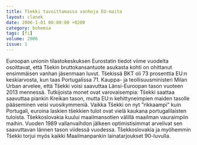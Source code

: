 ```yaml
---
title: Tšekki tavoittamassa vanhoja EU-maita
layout: clanek
date: 2006-1-01 00:00:00 +0200
category: bohemia
tags: [fi]
volume: 2006
issue: 1
---
```

  
Euroopan unionin tilastokeskuksen Eurostatin tiedot viime vuodelta osoittavat, että Tšekin bruttokansantuote asukasta kohti on ohittanut ensimmäisen vanhan jäsenmaan luvut. Tšekissä BKT oli 73 prosenttia EU:n keskiarvosta, kun taas Portugalissa 71. Kauppa- ja teollisuusministeri Milan Urban arvelee, että Tšekki voisi saavuttaa Länsi-Euroopan tason vuoteen 2013 mennessä. Tutkijoista monet ovat varovaisempia: Tšekki saattaa saavuttaa piankin Kreikan tason, mutta EU:n kehittyneimpien maiden tasolle pääseminen veisi vuosikymmeniä. Vaikka Tšekki on nyt ”rikkaampi” kuin Portugali, euroina laskien tšekkien tulot ovat vielä kaukana portugalilaisten tuloista. 
Tšekkoslovakia kuului maailmansotien välillä maailman vauraimpiin maihin. Vuoden 1989 vallanvaihdon jälkeen optimistisimmat arvelivat sen saavuttavan lännen tason viidessä vuodessa. Tšekkoslovakia ja myöhemmin Tšekki torjui myös kaikki Maailmanpankin lainatarjoukset 90-luvulla. 